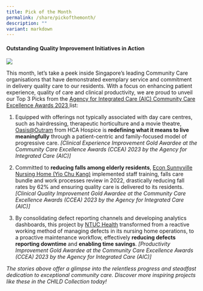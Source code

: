 ```yaml
---
title: Pick of the Month
permalink: /share/pickofthemonth/
description: ""
variant: markdown
---
```

#### **Outstanding Quality Improvement Initiatives in Action**

![](/images/CHILD_posts__5_.png)

This month, let’s take a peek inside Singapore’s leading Community Care organisations that have demonstrated exemplary service and commitment in delivery quality care to our residents. With a focus on enhancing patient experience, quality of care and clinical productivity, we are proud to unveil our Top 3 Picks from the <a rel="noopene" target="blank" href="https://www.aic.sg/partners/community-care-excellence-awards/"> Agency for Integrated Care (AIC) Community Care Excellence Awards 2023 </a> list:

1. Equipped with offerings not typically associated with day care centres, such as hairdressing, therapeutic horticulture and a movie theatre, <a rel="noopene" target="blank" href="https://for.sg/child-chi-sg-child-collection-hca-ccea2023-22">Oasis@Outram</a> from HCA Hospice is **redefining what it means to live meaningfully** through a patient-centric and family-focused model of progressive care. *\[Clinical Experience Improvement Gold Awardee at the Community Care Excellence Awards (CCEA) 2023 by the Agency for Integrated Care (AIC)\]*

2. Committed to **reducing falls among elderly residents**, <a rel="noopene" target="blank" href="https://for.sg/child-chi-sg-child-collection-esnh-ccea2023-25"> Econ Sunnyville Nursing Home (Yio Chu Kang)</a> implemented staff training, falls care bundle and work processes review in 2022, drastically reducing fall rates by 62% and ensuring quality care is delivered to its residents. *\[Clinical Quality Improvement Gold Awardee at the Community Care Excellence Awards (CCEA) 2023 by the Agency for Integrated Care (AIC)\]*
3. By consolidating defect reporting channels and developing analytics dashboards, this project by <a rel="noopene" target="blank" href="https://for.sg/child-chi-sg-child-collection-ntuch-ccea2023-29"> NTUC Health</a> transformed from a reactive working method of managing defects in its nursing home operations, to a proactive maintenance workflow, effectively **reducing defects reporting downtime** and **enabling time savings**. *\[Productivity Improvement Gold Awardee at the Community Care Excellence Awards (CCEA) 2023 by the Agency for Integrated Care (AIC)\]*

<em> The stories above offer a glimpse into the relentless progress and steadfast dedication to exceptional community care. Discover more inspiring projects like these in the CHILD Collection today! </em>